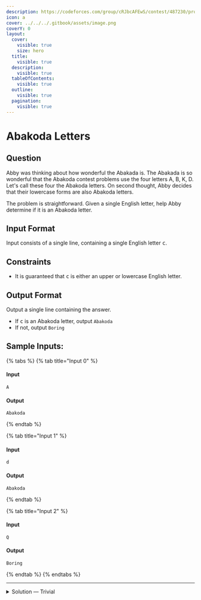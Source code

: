 ```yaml
---
description: https://codeforces.com/group/cRJbcAFEwS/contest/487230/problem/A
icon: a
cover: ../../../.gitbook/assets/image.png
coverY: 0
layout:
  cover:
    visible: true
    size: hero
  title:
    visible: true
  description:
    visible: true
  tableOfContents:
    visible: true
  outline:
    visible: true
  pagination:
    visible: true
---
```


# Abakoda Letters

## Question

Abby was thinking about how wonderful the Abakada is. The Abakada is so wonderful that the Abakoda contest problems use the four letters A, B, K, D. Let's call these four the Abakoda letters. On second thought, Abby decides that their lowercase forms are also Abakoda letters.

The problem is straightforward. Given a single English letter, help Abby determine if it is an Abakoda letter.

## Input Format

Input consists of a single line, containing a single English letter <kbd>c</kbd>.

## Constraints

* It is guaranteed that <kbd>c</kbd> is either an upper or lowercase English letter.

## Output Format

Output a single line containing the answer.

* If <kbd>c</kbd> is an Abakoda letter, output `Abakoda`
* If not, output `Boring`

## Sample Inputs:

{% tabs %}
{% tab title="Input 0" %}
#### Input

```
A
```

#### Output

```
Abakoda
```
{% endtab %}

{% tab title="Input 1" %}
#### Input

```
d
```

#### Output

```
Abakoda
```
{% endtab %}

{% tab title="Input 2" %}
#### Input

```
Q
```

#### Output

```
Boring
```
{% endtab %}
{% endtabs %}

***

<details>

<summary>Solution — Trivial</summary>

Similar to round 1, trivial, check-in purposes.

This time I use the string-char slice method to minimize the speedup process.

Here's the solution:

```python
har = input().lower()

for i in 'abkd':
    if char == i:
        print('Abakoda')
        exit(0)

print('Boring')

```

</details>

